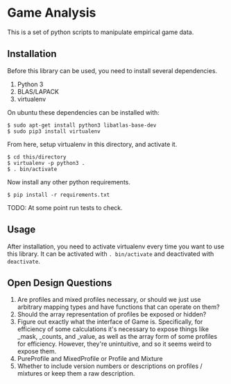 Game Analysis
=============

This is a set of python scripts to manipulate empirical game data.


Installation
------------

Before this library can be used, you need to install several dependencies.

1. Python 3
2. BLAS/LAPACK
3. virtualenv

On ubuntu these dependencies can be installed with:

```
$ sudo apt-get install python3 libatlas-base-dev
$ sudo pip3 install virtualenv
```

From here, setup virtualenv in this directory, and activate it.

```
$ cd this/directory
$ virtualenv -p python3 .
$ . bin/activate
```

Now install any other python requirements.

```
$ pip install -r requirements.txt
```

TODO: At some point run tests to check.


Usage
-----

After installation, you need to activate virtualenv every time you want to use
this library. It can be activated with `. bin/activate` and deactivated with
`deactivate`.


Open Design Questions
---------------------

1. Are profiles and mixed profiles necessary, or should we just use arbitrary
   mapping types and have functions that can operate on them?
2. Should the array representation of profiles be exposed or hidden?
3. Figure out exactly what the interface of Game is. Specifically, for
   efficiency of some calculations it's necessary to expose things like _mask,
   _counts, and _value, as well as the array form of some profiles for
   efficiency. However, they're unintuitive, and so it seems weird to expose
   them.
4. PureProfile and MixedProfile or Profile and Mixture
5. Whether to include version numbers or descriptions on profiles / mixtures or
   keep them a raw description.
